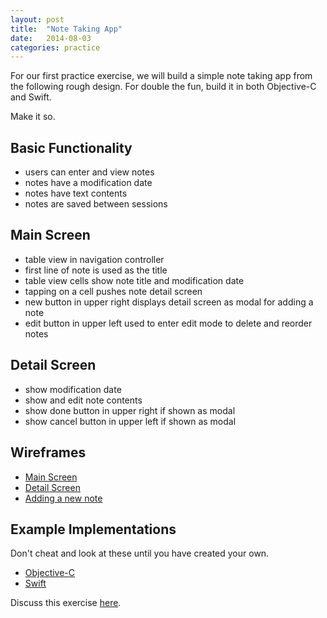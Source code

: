 ```yaml
---
layout: post
title:  "Note Taking App"
date:   2014-08-03
categories: practice
---
```


For our first practice exercise, we will build a simple note taking app from the following rough design. For double the fun, build it in both Objective-C and Swift.

Make it so.

## Basic Functionality

* users can enter and view notes
* notes have a modification date
* notes have text contents
* notes are saved between sessions

## Main Screen

* table view in navigation controller
* first line of note is used as the title
* table view cells show note title and modification date
* tapping on a cell pushes note detail screen
* new button in upper right displays detail screen as modal for adding a note
* edit button in upper left used to enter edit mode to delete and reorder notes

## Detail Screen

* show modification date
* show and edit note contents
* show done button in upper right if shown as modal
* show cancel button in upper left if shown as modal

## Wireframes

* [Main Screen](/images/note-taking-app-main.jpg)
* [Detail Screen](/images/note-taking-app-detail.jpg)
* [Adding a new note](/images/note-taking-app-new-note.jpg)

## Example Implementations

Don't cheat and look at these until you have created your own.

* [Objective-C](https://github.com/iosdevpractice/NoteTakingApp_Objective-C)
* [Swift](https://github.com/iosdevpractice/NoteTakingApp_Swift)


Discuss this exercise
[here](https://github.com/iosdevpractice/iosdevpractice_discussion/issues/1).
